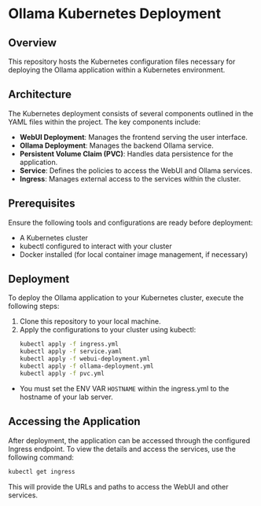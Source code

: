# Ollama Kubernetes Deployment

## Overview

This repository hosts the Kubernetes configuration files necessary for deploying the Ollama application within a Kubernetes environment.

## Architecture

The Kubernetes deployment consists of several components outlined in the YAML files within the project. The key components include:

- **WebUI Deployment**: Manages the frontend serving the user interface.
- **Ollama Deployment**: Manages the backend Ollama service.
- **Persistent Volume Claim (PVC)**: Handles data persistence for the application.
- **Service**: Defines the policies to access the WebUI and Ollama services.
- **Ingress**: Manages external access to the services within the cluster.

## Prerequisites

Ensure the following tools and configurations are ready before deployment:

- A Kubernetes cluster
- kubectl configured to interact with your cluster
- Docker installed (for local container image management, if necessary)

## Deployment

To deploy the Ollama application to your Kubernetes cluster, execute the following steps:

1. Clone this repository to your local machine.
2. Apply the configurations to your cluster using kubectl:
   ```bash
   kubectl apply -f ingress.yml
   kubectl apply -f service.yaml
   kubectl apply -f webui-deployment.yml
   kubectl apply -f ollama-deployment.yml
   kubectl apply -f pvc.yml
   ```

- You must set the ENV VAR `HOSTNAME` within the ingress.yml to the hostname of your lab server.

## Accessing the Application

After deployment, the application can be accessed through the configured Ingress endpoint. To view the details and access the services, use the following command:
```bash
kubectl get ingress
```

This will provide the URLs and paths to access the WebUI and other services.